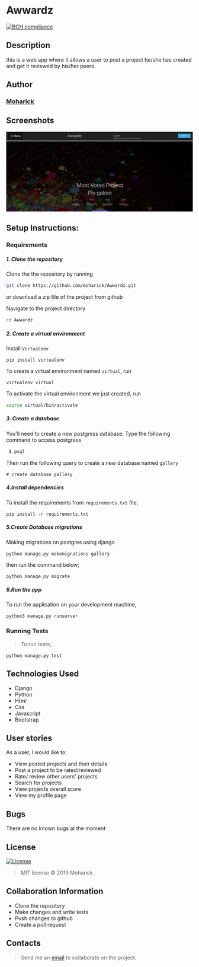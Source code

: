 # Awwardz

[![BCH compliance](https://bettercodehub.com/edge/badge/moharick/Awwardz?branch=master)](https://bettercodehub.com/)
## Description
this is a web app where it allows a user to post a project he/she has created and get it reviewed by his/her peers.

## Author
### [Moharick](https://github.com/moharick)



## Screenshots
<img src="https://github.com/moharick/Awwardz/blob/master/afrimma/static/images/screenshot.png" width="1000">

## Setup Instructions:
### Requirements

##### 1. Clone the repository
Clone the the repository by running

   ```bash
   git clone https://github.com/moharick/Awwardz.git
   ```
 or download a zip file of the project from github


Navigate to the project directory
```bash
cd Awwardz
```

##### 2. Create a virtual environment
 Install `Virtualenv`

   ```prettier
   pip install virtualenv
   ```

To create a virtual environment named `virtual`, run

   ```prettier
   virtualenv virtual
   ```
To activate the virtual environment we just created, run

   ```bash
   source virtual/bin/activate
   ```

##### 3. Create a database
You'll need to create a new postgress database, Type the following command to access postgress
   ```bash
    $ psql
   ```
   Then run the following query to create a new database named ```gallery```
   ```prettier
   # create database gallery
   ```


#####  4.Install dependencies
To install the requirements from `requirements.txt` file,

   ```prettier
   pip install -r requirements.txt
   ```

#####  5.Create Database migrations
Making migrations on postgres using django

```prettier
python manage.py makemigrations gallery
```


then run the command below;

 ```bash
 python manage.py migrate
 ```

##### 6.Run the app
To run the application on your development machine,

    python3 manage.py runserver

### Running Tests
>To run tests;

    python manage.py test

## Technologies Used
* Django
* Python
* Html
* Css
* Javascript
* Bootstrap


## User stories
As a user, I would like to:

* View posted projects and their details
* Post a project to be rated/reviewed
* Rate/ review other users' projects
* Search for projects
* View projects overall score
* View my profile page


## Bugs
There are no known bugs at the moment

## License
[![License](https://img.shields.io/packagist/l/loopline-systems/closeio-api-wrapper.svg)](http://opensource.org/licenses/MIT)
>MIT license &copy;  2019 Moharick

## Collaboration Information
* Clone the repository
* Make changes and write tests
* Push changes to github
* Create a pull request

## Contacts
> Send me an [email](moharick@gmail.com) to collaborate on the project.

